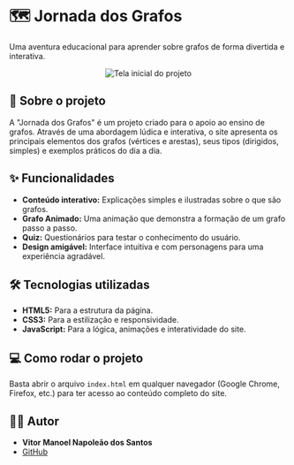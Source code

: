 # 🗺️ Jornada dos Grafos

Uma aventura educacional para aprender sobre grafos de forma divertida e interativa.

<p align="center">
  <img src="https://github.com/VitorNapoleon/Jornada-dos-Grafos/blob/main/imagens/TELA INICIAL.png?raw=true" alt="Tela inicial do projeto">
</p>

## 🚀 Sobre o projeto

A "Jornada dos Grafos" é um projeto criado para o apoio ao ensino de grafos. Através de uma abordagem lúdica e interativa, o site apresenta os principais elementos dos grafos (vértices e arestas), seus tipos (dirigidos, simples) e exemplos práticos do dia a dia.

## ✨ Funcionalidades

- **Conteúdo interativo:** Explicações simples e ilustradas sobre o que são grafos.
- **Grafo Animado:** Uma animação que demonstra a formação de um grafo passo a passo.
- **Quiz:** Questionários para testar o conhecimento do usuário.
- **Design amigável:** Interface intuitiva e com personagens para uma experiência agradável.

## 🛠️ Tecnologias utilizadas

- **HTML5:** Para a estrutura da página.
- **CSS3:** Para a estilização e responsividade.
- **JavaScript:** Para a lógica, animações e interatividade do site.

## 💻 Como rodar o projeto

Basta abrir o arquivo `index.html` em qualquer navegador (Google Chrome, Firefox, etc.) para ter acesso ao conteúdo completo do site.

## 👨‍💻 Autor

- **Vitor Manoel Napoleão dos Santos**
- [GitHub](https://github.com/VitorNapollion)
